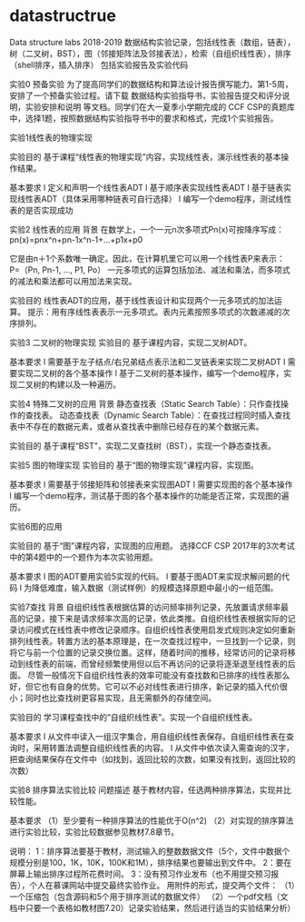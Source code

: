 # datastructrue
Data structure labs 2018-2019
数据结构实验记录，包括线性表（数组，链表），树（二叉树，BST），图（邻接矩阵法及邻接表法），检索（自组织线性表），排序（shell排序，插入排序）
包括实验报告及实验代码

实验0 预备实验
为了提高同学们的数据结构和算法设计报告撰写能力。第1-5周，安排了一个预备实验过程。请下载 数据结构实验指导书，实验报告提交和评分说明，实验安排和说明 等文档。同学们在大一夏季小学期完成的 CCF CSP的真题库中，选择1题，按照数据结构实验指导书中的要求和格式，完成1个实验报告。

实验1线性表的物理实现

实验目的
基于课程“线性表的物理实现”内容，实现线性表，演示线性表的基本操作结果。

基本要求
l 定义和声明一个线性表ADT
l 基于顺序表实现线性表ADT
l 基于链表实现线性表ADT（具体采用哪种链表可自行选择）
l 编写一个demo程序，测试线性表的是否实现成功

实验2 线性表的应用
背景
在数学上，一个一元n次多项式Pn(x)可按降序写成：
pn(x)=pnx^n+pn-1x^n-1+...+p1x+p0

它是由n＋1个系数唯一确定。因此，在计算机里它可以用一个线性表P来表示：
P=（Pn, Pn-1, …, P1, Po）
一元多项式的运算包括加法、减法和乘法，而多项式的减法和乘法都可以用加法来实现。
 
实验目的
线性表ADT的应用，基于线性表设计和实现两个一元多项式的加法运算。
提示：用有序线性表表示一元多项式。表内元素按照多项式的次数递减的次序排列。

实验3 二叉树的物理实现
实验目的
基于课程内容，实现二叉树ADT。
 
基本要求
l 需要基于左子结点/右兄弟结点表示法和二叉链表来实现二叉树ADT
l 需要实现二叉树的各个基本操作
l 基于二叉树的基本操作，编写一个demo程序，实现二叉树的构建以及一种遍历。
 
 实验4 特殊二叉树的应用
背景
静态查找表（Static Search Table）：只作查找操作的查找表。
动态查找表（Dynamic Search Table）：在查找过程同时插入查找表中不存在的数据元素，或者从查找表中删除已经存在的某个数据元素。
 
实验目的
基于课程“BST”，实现二叉查找树（BST），实现一个静态查找表。

实验5 图的物理实现
实验目的
基于“图的物理实现”课程内容，实现图。
 
基本要求
l 需要基于邻接矩阵和邻接表来实现图ADT
l 需要实现图的各个基本操作
l 编写一个demo程序，测试基于图的各个基本操作的功能是否正常，实现图的遍历。
 
 实验6图的应用
 
实验目的
基于“图”课程内容，实现图的应用题。
选择CCF CSP 2017年的3次考试中的第4题中的一个题作为本次实验用题。
 
基本要求
l 图的ADT要用实验5实现的代码。
l 要基于图ADT来实现求解问题的代码
l 为降低难度，输入数据（测试样例）的规模选择原题中最小的一组范围。

实验7查找
背景
自组织线性表根据估算的访问频率排列记录，先放置请求频率最高的记录，接下来是请求频率次高的记录，依此类推。自组织线性表根据实际的记录访问模式在线性表中修改记录顺序。自组织线性表使用启发式规则决定如何重新排列线性表。转置方法的基本原理是，在一次查找过程中，一旦找到一个记录，则将它与前一个位置的记录交换位置。这样，随着时间的推移，经常访问的记录将移动到线性表的前端，而曾经频繁使用但以后不再访问的记录将逐渐退至线性表的后面。
尽管一般情况下自组织线性表的效率可能没有查找数和已排序的线性表那么好，但它也有自身的优势。它可以不必对线性表进行排序，新记录的插入代价很小；同时也比查找树更容易实现，且无需额外的存储空间。
 
实验目的
    学习课程查找中的“自组织线性表”。实现一个自组织线性表。
 
基本要求
l 从文件中读入一组汉字集合，用自组织线性表保存。自组织线性表在查询时，采用转置法调整自组织线性表的内容。
l 从文件中依次读入需查询的汉字，把查询结果保存在文件中（如找到，返回比较的次数，如果没有找到，返回比较的次数）
 
 实验8 排序算法实验比较
问题描述
基于教材内容，任选两种排序算法，实现并比较性能。
 
基本要求
（1）至少要有一种排序算法的性能优于O(n^2) 
（2）对实现的排序算法进行实验比较，实验比较数据参见教材7.8章节。

说明：
1：排序算法要基于教材，测试输入的整数数据文件（5个，文件中数据个规模分别是100，1K，10K，100K和1M），排序结果也要输出到文件中。
2：要在屏幕上输出排序过程所花费时间。
3：没有预习作业发布（也不用提交预习报告），个人在慕课网站中提交最终实验作业。
用附件的形式，提交两个文件：
（1）一个压缩包（包含源码和5个用于排序测试的数据文件）
（2）一个pdf文档（文档中只要一个表格如教材图7.20）记录实验结果，然后进行适当的实验结果分析）
